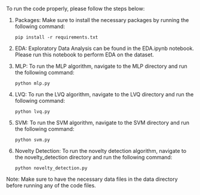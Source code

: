 To run the code properly, please follow the steps below:

1. Packages: Make sure to install the necessary packages by running the following command:
    ```
    pip install -r requirements.txt
    ```

2. EDA: Exploratory Data Analysis can be found in the EDA.ipynb notebook. Please run this notebook to perform EDA on the dataset.

3. MLP: To run the MLP algorithm, navigate to the MLP directory and run the following command:
    ```
    python mlp.py
    ```

4. LVQ: To run the LVQ algorithm, navigate to the LVQ directory and run the following command:
    ```
    python lvq.py
    ```

5. SVM: To run the SVM algorithm, navigate to the SVM directory and run the following command:
    ```
    python svm.py
    ```

6. Novelty Detection: To run the novelty detection algorithm, navigate to the novelty_detection directory and run the following command:
    ```
    python novelty_detection.py
    ```

Note: Make sure to have the necessary data files in the data directory before running any of the code files.

